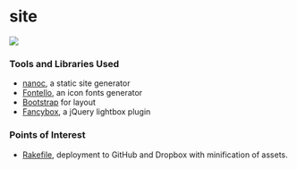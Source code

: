 site
====

[![](https://raw.github.com/raneksi/raneksi.github.com/master/screenshot.png)](http://raneksi.github.io)

### Tools and Libraries Used

* [nanoc](http://nanoc.ws), a static site generator
* [Fontello](http://fontello.com), an icon fonts generator
* [Bootstrap](http://getbootstrap.com) for layout
* [Fancybox](http://fancyapps.com/fancybox/), a jQuery lightbox plugin

### Points of Interest

* [Rakefile](https://github.com/raneksi/site/blob/master/Rakefile), deployment to GitHub and Dropbox with minification of assets.
